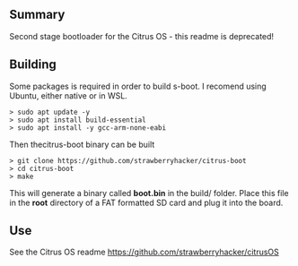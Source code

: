 ## Summary

Second stage bootloader for the Citrus OS - this readme is deprecated!

## Building

Some packages is required in order to build s-boot. I recomend using Ubuntu, either native or in WSL. 

```
> sudo apt update -y
> sudo apt install build-essential
> sudo apt install -y gcc-arm-none-eabi
```

Then thecitrus-boot binary can be built

```
> git clone https://github.com/strawberryhacker/citrus-boot
> cd citrus-boot
> make
```

This will generate a binary called **boot.bin** in the build/ folder. Place this file in the **root** directory of a FAT formatted SD card and plug it into the board.

## Use

See the Citrus OS readme https://github.com/strawberryhacker/citrusOS
